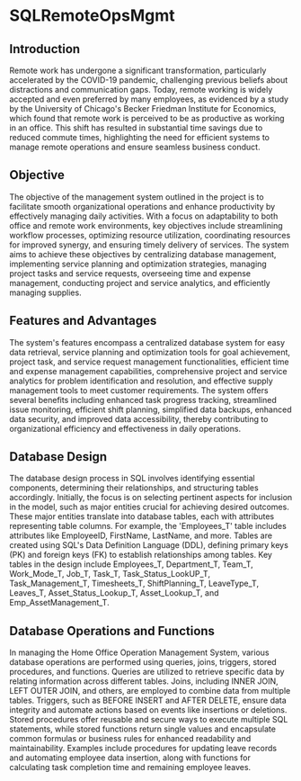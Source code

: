 # SQLRemoteOpsMgmt


## Introduction
Remote work has undergone a significant transformation, particularly accelerated by the COVID-19 pandemic, challenging previous beliefs about distractions and communication gaps. Today, remote working is widely accepted and even preferred by many employees, as evidenced by a study by the University of Chicago's Becker Friedman Institute for Economics, which found that remote work is perceived to be as productive as working in an office. This shift has resulted in substantial time savings due to reduced commute times, highlighting the need for efficient systems to manage remote operations and ensure seamless business conduct.


## Objective
The objective of the management system outlined in the project is to facilitate smooth organizational operations and enhance productivity by effectively managing daily activities. With a focus on adaptability to both office and remote work environments, key objectives include streamlining workflow processes, optimizing resource utilization, coordinating resources for improved synergy, and ensuring timely delivery of services. The system aims to achieve these objectives by centralizing database management, implementing service planning and optimization strategies, managing project tasks and service requests, overseeing time and expense management, conducting project and service analytics, and efficiently managing supplies.

## Features and Advantages
The system's features encompass a centralized database system for easy data retrieval, service planning and optimization tools for goal achievement, project task, and service request management functionalities, efficient time and expense management capabilities, comprehensive project and service analytics for problem identification and resolution, and effective supply management tools to meet customer requirements. The system offers several benefits including enhanced task progress tracking, streamlined issue monitoring, efficient shift planning, simplified data backups, enhanced data security, and improved data accessibility, thereby contributing to organizational efficiency and effectiveness in daily operations.

## Database Design
The database design process in SQL involves identifying essential components, determining their relationships, and structuring tables accordingly. Initially, the focus is on selecting pertinent aspects for inclusion in the model, such as major entities crucial for achieving desired outcomes. These major entities translate into database tables, each with attributes representing table columns. For example, the 'Employees_T' table includes attributes like EmployeeID, FirstName, LastName, and more. Tables are created using SQL's Data Definition Language (DDL), defining primary keys (PK) and foreign keys (FK) to establish relationships among tables. Key tables in the design include Employees_T, Department_T, Team_T, Work_Mode_T, Job_T, Task_T, Task_Status_LookUP_T, Task_Management_T, Timesheets_T, ShiftPlanning_T, LeaveType_T, Leaves_T, Asset_Status_Lookup_T, Asset_Lookup_T, and Emp_AssetManagement_T.

## Database Operations and Functions

In managing the Home Office Operation Management System, various database operations are performed using queries, joins, triggers, stored procedures, and functions. Queries are utilized to retrieve specific data by relating information across different tables. Joins, including INNER JOIN, LEFT OUTER JOIN, and others, are employed to combine data from multiple tables. Triggers, such as BEFORE INSERT and AFTER DELETE, ensure data integrity and automate actions based on events like insertions or deletions. Stored procedures offer reusable and secure ways to execute multiple SQL statements, while stored functions return single values and encapsulate common formulas or business rules for enhanced readability and maintainability. Examples include procedures for updating leave records and automating employee data insertion, along with functions for calculating task completion time and remaining employee leaves.



